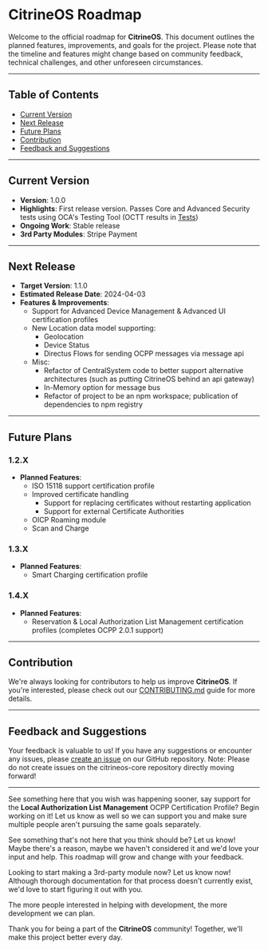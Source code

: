 # CitrineOS Roadmap

Welcome to the official roadmap for **CitrineOS**. This document outlines the planned features, improvements, and goals for the project. Please note that the timeline and features might change based on community feedback, technical challenges, and other unforeseen circumstances.

---

## Table of Contents

- [Current Version](#current-version)
- [Next Release](#next-release)
- [Future Plans](#future-plans)
- [Contribution](#contribution)
- [Feedback and Suggestions](#feedback-and-suggestions)

---

## Current Version

- **Version**: 1.0.0
- **Highlights**: First release version. Passes Core and Advanced Security tests using OCA's Testing Tool (OCTT results in [Tests]) 
- **Ongoing Work**: Stable release
- **3rd Party Modules**: Stripe Payment

---

## Next Release

- **Target Version**: 1.1.0
- **Estimated Release Date**: 2024-04-03
- **Features & Improvements**:
  - Support for Advanced Device Management & Advanced UI certification profiles
  - New Location data model supporting:
    - Geolocation
    - Device Status
    - Directus Flows for sending OCPP messages via message api
  - Misc:
    - Refactor of CentralSystem code to better support alternative architectures (such as putting CitrineOS behind an api gateway)
    - In-Memory option for message bus
    - Refactor of project to be an npm workspace; publication of dependencies to npm registry

---

## Future Plans

### 1.2.X

- **Planned Features**:
  - ISO 15118 support certification profile
  - Improved certificate handling
    - Support for replacing certificates without restarting application
    - Support for external Certificate Authorities
  - OICP Roaming module
  - Scan and Charge

### 1.3.X 

- **Planned Features**:
  - Smart Charging certification profile

### 1.4.X 

- **Planned Features**:
  - Reservation & Local Authorization List Management certification profiles (completes OCPP 2.0.1 support)

---

## Contribution

We're always looking for contributors to help us improve **CitrineOS**. If you're interested, please check out our [CONTRIBUTING.md](https://github.com/citrineos/citrineos/blob/main/CONTRIBUTING.md) guide for more details.

---

## Feedback and Suggestions

Your feedback is valuable to us! If you have any suggestions or encounter any issues, please [create an issue](https://github.com/citrineos/citrineos/issues) on our GitHub repository. Note: Please do not create issues on the citrineos-core repository directly moving forward!

---

See something here that you wish was happening sooner, say support for the **Local Authorization List Management** OCPP Certification Profile? Begin working on it! Let us know as well so we can support you and make sure multiple people aren't pursuing the same goals separately.

See something that's not here that you think should be? Let us know! Maybe there's a reason, maybe we haven't considered it and we'd love your input and help. This roadmap will grow and change with your feedback.

Looking to start making a 3rd-party module now? Let us know now! Although thorough documentation for that process doesn't currently exist, we'd love to start figuring it out with you.

The more people interested in helping with development, the more development we can plan.

Thank you for being a part of the **CitrineOS** community! Together, we'll make this project better every day.

[Tests]: TESTS.md
